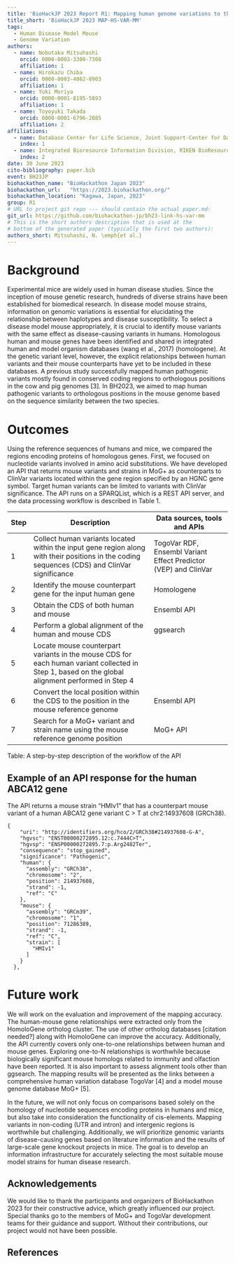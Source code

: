 ```yaml
---
title: 'BioHackJP 2023 Report R1: Mapping human genome variations to their mouse counterparts for identifying disease model mouse strains with human genome variations'
title_short: 'BioHackJP 2023 MAP-HS-VAR-MM'
tags:
  - Human Disease Model Mouse
  - Genome Variation
authors:
  - name: Nobutaka Mitsuhashi
    orcid: 0000-0003-3300-7308
    affiliation: 1
  - name: Hirokazu Chiba
    orcid: 0000-0003-4062-8903
    affiliation: 1
  - name: Yuki Moriya
    orcid: 0000-0001-8195-5893
    affiliation: 1
  - name: Toyoyuki Takada
    orcid: 0000-0001-6796-2085
    affiliation: 2
affiliations:
  - name: Database Center for Life Science, Joint Support-Center for Data Science Research, Research Organization of Information and Systems
    index: 1
  - name: Integrated Bioresource Information Division, RIKEN BioResource Research Center
    index: 2
date: 30 June 2023
cito-bibliography: paper.bib
event: BH23JP
biohackathon_name: "BioHackathon Japan 2023"
biohackathon_url:   "https://2023.biohackathon.org/"
biohackathon_location: "Kagawa, Japan, 2023"
group: R1
# URL to project git repo --- should contain the actual paper.md:
git_url: https://github.com/biohackathon-jp/bh23-link-hs-var-mm
# This is the short authors description that is used at the
# bottom of the generated paper (typically the first two authors):
authors_short: Mitsuhashi, N. \emph{et al.}
---
```


# Background

Experimental mice are widely used in human disease studies. Since the inception of mouse genetic research, hundreds of diverse strains have been established for biomedical research. In disease model mouse strains, information on genomic variations is essential for elucidating the relationship between haplotypes and disease susceptibility. To select a disease model mouse appropriately, it is crucial to identify mouse variants with the same effect as disease-causing variants in humans. Homologous human and mouse genes have been identified and shared in integrated human and model organism databases (wang et al., 2017) (homologene). At the genetic variant level, however, the explicit relationships between human variants and their mouse counterparts have yet to be included in these databases. A previous study successfully mapped human pathogenic variants mostly found in conserved coding regions to orthologous positions in the cow and pig genomes [3]. In BH2023, we aimed to map human pathogenic variants to orthologous positions in the mouse genome based on the sequence similarity between the two species.

# Outcomes

Using the reference sequences of humans and mice, we compared the regions encoding proteins of homologous genes. First, we focused on nucleotide variants involved in amino acid substitutions. We have developed an API that returns mouse variants and strains in MoG+ as counterparts to ClinVar variants located within the gene region specified by an HGNC gene symbol. Target human variants can be limited to variants with ClinVar significance. The API runs on a SPARQList, which is a REST API server, and the data processing workflow is described in Table 1.

|Step|Description|Data sources, tools and APIs|
| -------- | -------- | ----- |
|1|Collect human variants located within the input gene region along with their positions in the coding sequences (CDS)  and ClinVar significance|TogoVar RDF, Ensembl Variant Effect Predictor (VEP) and ClinVar|
|2|Identify the mouse counterpart gene for the input human gene|Homologene|
|3|Obtain the CDS of both human and mouse|Ensembl API|
|4|Perform a global alignment of the human and mouse CDS|ggsearch|
|5|Locate mouse counterpart variants in the mouse CDS for each human variant collected in Step 1, based on the global alignment performed in Step 4||
|6|Convert the local position within the CDS to the position in the mouse reference genome|Ensembl API|
|7|Search for a MoG+ variant and strain name using the mouse reference genome position|MoG+ API|

Table: A step-by-step description of the workflow of the API

## Example of an API response for the human ABCA12 gene
The API returns a mouse strain “HMIv1” that has a counterpart mouse variant of a human ABCA12 gene variant C > T at chr2:14937608 (GRCh38).
```
{
    "uri": "http://identifiers.org/hco/2/GRCh38#214937608-G-A",
    "hgvsc": "ENST00000272895.12:c.7444C>T",
    "hgvsp": "ENSP00000272895.7:p.Arg2482Ter",
    "consequence": "stop_gained",
    "significance": "Pathogenic",
    "human": {
      "assembly": "GRCh38",
      "chromosome": "2",
      "position": 214937608,
      "strand": -1,
      "ref": "C"
    },
    "mouse": {
      "assembly": "GRCm39",
      "chromosome": "1",
      "position": 71286389,
      "strand": -1,
      "ref": "C",
      "strain": [
        "HMIv1"
      ]
    }
  },
```

# Future work

We will work on the evaluation and improvement of the mapping accuracy. The human-mouse gene relationships were extracted only from the HomoloGene ortholog cluster. The use of other ortholog databases [citation needed?] along with HomoloGene can improve the accuracy. Additionally, the API currently covers only one-to-one relationships between human and mouse genes. Exploring one-to-N relationships is worthwhile because biologically significant mouse homologs related to immunity and olfaction have been reported. It is also important to assess alignment tools other than ggsearch. The mapping results will be presented as the links between a comprehensive human variation database TogoVar [4] and a model mouse genome database MoG+ [5].

In the future, we will not only focus on comparisons based solely on the homology of nucleotide sequences encoding proteins in humans and mice, but also take into consideration the functionality of cis-elements. Mapping variants in non-coding (UTR and intron) and intergenic regions is worthwhile but challenging. Additionally, we will prioritize genomic variants of disease-causing genes based on literature information and the results of large-scale gene knockout projects in mice. The goal is to develop an information infrastructure for accurately selecting the most suitable mouse model strains for human disease research.

## Acknowledgements

We would like to thank the participants and organizers of BioHackathon 2023 for their constructive advice, which greatly influenced our project. Special thanks go to the members of MoG+ and TogoVar development teams for their guidance and support. Without their contributions, our project would not have been possible.

## References
